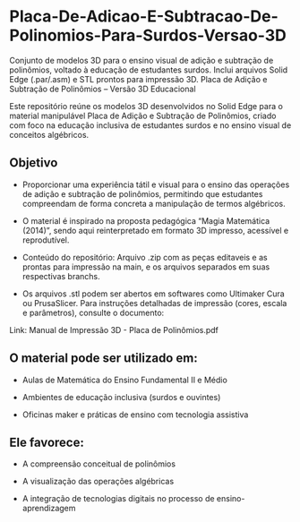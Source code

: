 # Placa-De-Adicao-E-Subtracao-De-Polinomios-Para-Surdos-Versao-3D
Conjunto de modelos 3D para o ensino visual de adição e subtração de polinômios, voltado à educação de estudantes surdos. Inclui arquivos Solid Edge (.par/.asm) e STL prontos para impressão 3D. Placa de Adição e Subtração de Polinômios – Versão 3D Educacional

Este repositório reúne os modelos 3D desenvolvidos no Solid Edge para o material manipulável Placa de Adição e Subtração de Polinômios, criado com foco na educação inclusiva de estudantes surdos e no ensino visual de conceitos algébricos.

## Objetivo

- Proporcionar uma experiência tátil e visual para o ensino das operações de adição e subtração de polinômios, permitindo que estudantes compreendam de forma concreta a manipulação de termos algébricos.

- O material é inspirado na proposta pedagógica “Magia Matemática (2014)”, sendo aqui reinterpretado em formato 3D impresso, acessível e reprodutível.

- Conteúdo do repositório: Arquivo .zip com as peças editaveis e as prontas para impressão na main, e os arquivos separados em suas respectivas branchs.

- Os arquivos .stl podem ser abertos em softwares como Ultimaker Cura ou PrusaSlicer. Para instruções detalhadas de impressão (cores, escala e parâmetros), consulte o documento:

Link: Manual de Impressão 3D - Placa de Polinômios.pdf


## O material pode ser utilizado em:

- Aulas de Matemática do Ensino Fundamental II e Médio

- Ambientes de educação inclusiva (surdos e ouvintes)

- Oficinas maker e práticas de ensino com tecnologia assistiva

## Ele favorece:

- A compreensão conceitual de polinômios

- A visualização das operações algébricas

- A integração de tecnologias digitais no processo de ensino-aprendizagem
